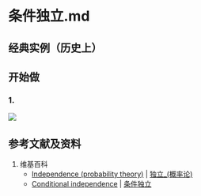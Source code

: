 # 条件独立.md

## 经典实例（历史上）

## 开始做

### 1.

![](/images/概率/条件概率/条件独立/1a1.jpg)

## 参考文献及资料

1. 维基百科
	- [Independence (probability theory)](https://en.wikipedia.org/wiki/Independence_(probability_theory)) | [独立_(概率论)](https://en.wikipedia.org/wiki/独立_(概率论)) 
	- [Conditional independence](https://en.wikipedia.org/wiki/Conditional_independence) | [条件独立](https://en.wikipedia.org/wiki/条件独立) 